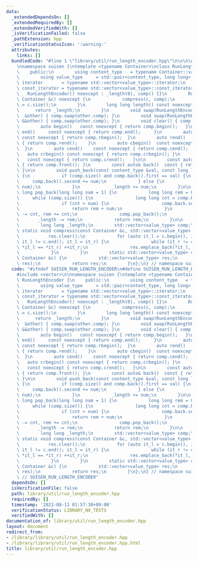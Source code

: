 ```yaml
---
data:
  _extendedDependsOn: []
  _extendedRequiredBy: []
  _extendedVerifiedWith: []
  _isVerificationFailed: false
  _pathExtension: hpp
  _verificationStatusIcon: ':warning:'
  attributes:
    links: []
  bundledCode: "#line 1 \"library/util/run_length_encoder.hpp\"\n\n\n\n#include <vector>\n\
    \nnamespace suisen {\ntemplate <typename Container>\nclass RunLengthEncoder {\n\
    \    public:\n        using content_type   = typename Container::value_type;\n\
    \        using value_type     = std::pair<content_type, long long>;\n        using\
    \ iterator       = typename std::vector<value_type>::iterator;\n        using\
    \ const_iterator = typename std::vector<value_type>::const_iterator;\n\n     \
    \   RunLengthEncoder() noexcept : _length(0), comp() {}\n        RunLengthEncoder(const\
    \ Container &c) noexcept {\n            compress(c, comp);\n            _length\
    \ = c.size();\n        }\n        long long length() const noexcept {\n      \
    \      return _length;\n        }\n        void swap(RunLengthEncoder<Container>\
    \  &other) { comp.swap(other.comp); }\n        void swap(RunLengthEncoder<Container>\
    \ &&other) { comp.swap(other.comp); }\n        void clear() { comp.clear(); }\n\
    \        auto begin()   const noexcept { return comp.begin();   }\n        auto\
    \ end()     const noexcept { return comp.end();     }\n        auto rbegin() \
    \ const noexcept { return comp.rbegin();  }\n        auto rend()    const noexcept\
    \ { return comp.rend();    }\n        auto cbegin()  const noexcept { return comp.cbegin();\
    \  }\n        auto cend()    const noexcept { return comp.cend();    }\n     \
    \   auto crbegin() const noexcept { return comp.crbegin(); }\n        auto crend()\
    \   const noexcept { return comp.crend();   }\n\n        const auto& front() const\
    \ { return comp.front(); }\n        const auto& back()  const { return comp.back();\
    \ }\n\n        void push_back(const content_type &val, const long long num = 1)\
    \ {\n            if (comp.size() and comp.back().first == val) {\n           \
    \     comp.back().second += num;\n            } else {\n                comp.emplace_back(val,\
    \ num);\n            }\n            _length += num;\n        }\n\n        long\
    \ long pop_back(long long num = 1) {\n            long long rem = 0;\n       \
    \     while (comp.size()) {\n                long long cnt = comp.back().second;\n\
    \                if (cnt > num) {\n                    comp.back.second -= num;\n\
    \                    return rem + num;\n                }\n                num\
    \ -= cnt, rem += cnt;\n                comp.pop_back();\n            }\n     \
    \       _length -= rem;\n            return rem;\n        }\n\n    private:\n\
    \        long long _length;\n        std::vector<value_type> comp;\n\n       \
    \ static void compress(const Container &c, std::vector<value_type> &res) {\n \
    \           res.clear();\n            for (auto it_l = c.begin(), it_r = c.begin();\
    \ it_l != c.end(); it_l = it_r) {\n                while (it_r != c.end() and\
    \ *it_l == *it_r) ++it_r;\n                res.emplace_back(*it_l, it_r - it_l);\n\
    \            }\n        }\n        static std::vector<value_type> compress(const\
    \ Container &c) {\n            std::vector<value_type> res;\n            compress(c,\
    \ res);\n            return res;\n        }\n};\n} // namespace suisen\n\n\n"
  code: "#ifndef SUISEN_RUN_LENGTH_ENCODER\n#define SUISEN_RUN_LENGTH_ENCODER\n\n\
    #include <vector>\n\nnamespace suisen {\ntemplate <typename Container>\nclass\
    \ RunLengthEncoder {\n    public:\n        using content_type   = typename Container::value_type;\n\
    \        using value_type     = std::pair<content_type, long long>;\n        using\
    \ iterator       = typename std::vector<value_type>::iterator;\n        using\
    \ const_iterator = typename std::vector<value_type>::const_iterator;\n\n     \
    \   RunLengthEncoder() noexcept : _length(0), comp() {}\n        RunLengthEncoder(const\
    \ Container &c) noexcept {\n            compress(c, comp);\n            _length\
    \ = c.size();\n        }\n        long long length() const noexcept {\n      \
    \      return _length;\n        }\n        void swap(RunLengthEncoder<Container>\
    \  &other) { comp.swap(other.comp); }\n        void swap(RunLengthEncoder<Container>\
    \ &&other) { comp.swap(other.comp); }\n        void clear() { comp.clear(); }\n\
    \        auto begin()   const noexcept { return comp.begin();   }\n        auto\
    \ end()     const noexcept { return comp.end();     }\n        auto rbegin() \
    \ const noexcept { return comp.rbegin();  }\n        auto rend()    const noexcept\
    \ { return comp.rend();    }\n        auto cbegin()  const noexcept { return comp.cbegin();\
    \  }\n        auto cend()    const noexcept { return comp.cend();    }\n     \
    \   auto crbegin() const noexcept { return comp.crbegin(); }\n        auto crend()\
    \   const noexcept { return comp.crend();   }\n\n        const auto& front() const\
    \ { return comp.front(); }\n        const auto& back()  const { return comp.back();\
    \ }\n\n        void push_back(const content_type &val, const long long num = 1)\
    \ {\n            if (comp.size() and comp.back().first == val) {\n           \
    \     comp.back().second += num;\n            } else {\n                comp.emplace_back(val,\
    \ num);\n            }\n            _length += num;\n        }\n\n        long\
    \ long pop_back(long long num = 1) {\n            long long rem = 0;\n       \
    \     while (comp.size()) {\n                long long cnt = comp.back().second;\n\
    \                if (cnt > num) {\n                    comp.back.second -= num;\n\
    \                    return rem + num;\n                }\n                num\
    \ -= cnt, rem += cnt;\n                comp.pop_back();\n            }\n     \
    \       _length -= rem;\n            return rem;\n        }\n\n    private:\n\
    \        long long _length;\n        std::vector<value_type> comp;\n\n       \
    \ static void compress(const Container &c, std::vector<value_type> &res) {\n \
    \           res.clear();\n            for (auto it_l = c.begin(), it_r = c.begin();\
    \ it_l != c.end(); it_l = it_r) {\n                while (it_r != c.end() and\
    \ *it_l == *it_r) ++it_r;\n                res.emplace_back(*it_l, it_r - it_l);\n\
    \            }\n        }\n        static std::vector<value_type> compress(const\
    \ Container &c) {\n            std::vector<value_type> res;\n            compress(c,\
    \ res);\n            return res;\n        }\n};\n} // namespace suisen\n\n#endif\
    \ // SUISEN_RUN_LENGTH_ENCODER"
  dependsOn: []
  isVerificationFile: false
  path: library/util/run_length_encoder.hpp
  requiredBy: []
  timestamp: '2021-08-11 01:57:30+09:00'
  verificationStatus: LIBRARY_NO_TESTS
  verifiedWith: []
documentation_of: library/util/run_length_encoder.hpp
layout: document
redirect_from:
- /library/library/util/run_length_encoder.hpp
- /library/library/util/run_length_encoder.hpp.html
title: library/util/run_length_encoder.hpp
---
```

